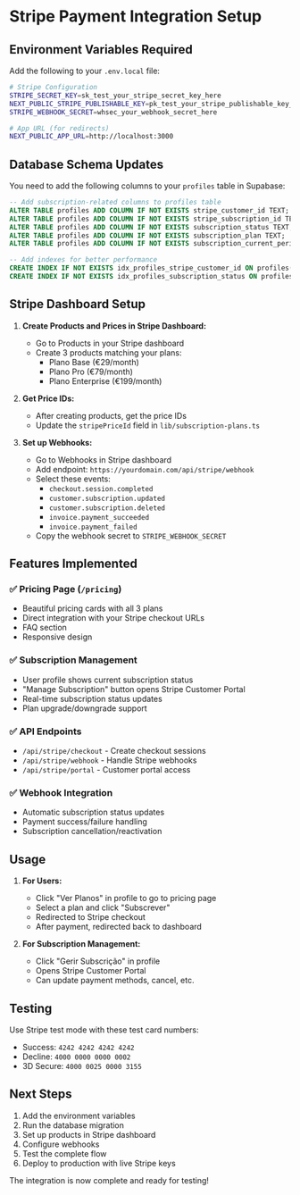 # Stripe Payment Integration Setup

## Environment Variables Required

Add the following to your `.env.local` file:

```bash
# Stripe Configuration
STRIPE_SECRET_KEY=sk_test_your_stripe_secret_key_here
NEXT_PUBLIC_STRIPE_PUBLISHABLE_KEY=pk_test_your_stripe_publishable_key_here
STRIPE_WEBHOOK_SECRET=whsec_your_webhook_secret_here

# App URL (for redirects)
NEXT_PUBLIC_APP_URL=http://localhost:3000
```

## Database Schema Updates

You need to add the following columns to your `profiles` table in Supabase:

```sql
-- Add subscription-related columns to profiles table
ALTER TABLE profiles ADD COLUMN IF NOT EXISTS stripe_customer_id TEXT;
ALTER TABLE profiles ADD COLUMN IF NOT EXISTS stripe_subscription_id TEXT;
ALTER TABLE profiles ADD COLUMN IF NOT EXISTS subscription_status TEXT;
ALTER TABLE profiles ADD COLUMN IF NOT EXISTS subscription_plan TEXT;
ALTER TABLE profiles ADD COLUMN IF NOT EXISTS subscription_current_period_end TIMESTAMP WITH TIME ZONE;

-- Add indexes for better performance
CREATE INDEX IF NOT EXISTS idx_profiles_stripe_customer_id ON profiles(stripe_customer_id);
CREATE INDEX IF NOT EXISTS idx_profiles_subscription_status ON profiles(subscription_status);
```

## Stripe Dashboard Setup

1. **Create Products and Prices in Stripe Dashboard:**
   - Go to Products in your Stripe dashboard
   - Create 3 products matching your plans:
     - Plano Base (€29/month)
     - Plano Pro (€79/month) 
     - Plano Enterprise (€199/month)

2. **Get Price IDs:**
   - After creating products, get the price IDs
   - Update the `stripePriceId` field in `lib/subscription-plans.ts`

3. **Set up Webhooks:**
   - Go to Webhooks in Stripe dashboard
   - Add endpoint: `https://yourdomain.com/api/stripe/webhook`
   - Select these events:
     - `checkout.session.completed`
     - `customer.subscription.updated`
     - `customer.subscription.deleted`
     - `invoice.payment_succeeded`
     - `invoice.payment_failed`
   - Copy the webhook secret to `STRIPE_WEBHOOK_SECRET`

## Features Implemented

### ✅ **Pricing Page** (`/pricing`)
- Beautiful pricing cards with all 3 plans
- Direct integration with your Stripe checkout URLs
- FAQ section
- Responsive design

### ✅ **Subscription Management**
- User profile shows current subscription status
- "Manage Subscription" button opens Stripe Customer Portal
- Real-time subscription status updates
- Plan upgrade/downgrade support

### ✅ **API Endpoints**
- `/api/stripe/checkout` - Create checkout sessions
- `/api/stripe/webhook` - Handle Stripe webhooks
- `/api/stripe/portal` - Customer portal access

### ✅ **Webhook Integration**
- Automatic subscription status updates
- Payment success/failure handling
- Subscription cancellation/reactivation

## Usage

1. **For Users:**
   - Click "Ver Planos" in profile to go to pricing page
   - Select a plan and click "Subscrever"
   - Redirected to Stripe checkout
   - After payment, redirected back to dashboard

2. **For Subscription Management:**
   - Click "Gerir Subscrição" in profile
   - Opens Stripe Customer Portal
   - Can update payment methods, cancel, etc.

## Testing

Use Stripe test mode with these test card numbers:
- Success: `4242 4242 4242 4242`
- Decline: `4000 0000 0000 0002`
- 3D Secure: `4000 0025 0000 3155`

## Next Steps

1. Add the environment variables
2. Run the database migration
3. Set up products in Stripe dashboard
4. Configure webhooks
5. Test the complete flow
6. Deploy to production with live Stripe keys

The integration is now complete and ready for testing!
